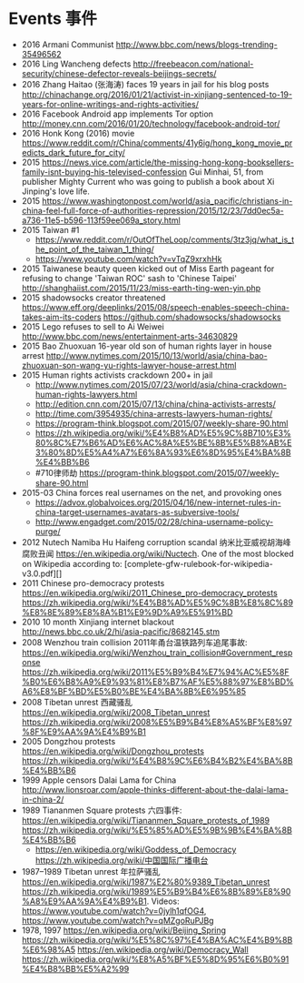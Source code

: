 # Events 事件

-   2016 Armani Communist <http://www.bbc.com/news/blogs-trending-35496562>
-   2016 Ling Wancheng defects http://freebeacon.com/national-security/chinese-defector-reveals-beijings-secrets/
-   2016 Zhang Haitao (张海涛) faces 19 years in jail for his blog posts http://chinachange.org/2016/01/21/activist-in-xinjiang-sentenced-to-19-years-for-online-writings-and-rights-activities/
-   2016 Facebook Android app implements Tor option http://money.cnn.com/2016/01/20/technology/facebook-android-tor/
-   2016 Honk Kong (2016) movie https://www.reddit.com/r/China/comments/41y6ig/hong_kong_movie_predicts_dark_future_for_city/
-   2015 https://news.vice.com/article/the-missing-hong-kong-booksellers-family-isnt-buying-his-televised-confession Gui Minhai, 51, from publisher Mighty Current who was going to publish a book about Xi Jinping's love life.
-   2015 https://www.washingtonpost.com/world/asia_pacific/christians-in-china-feel-full-force-of-authorities-repression/2015/12/23/7dd0ec5a-a736-11e5-b596-113f59ee069a_story.html
-   2015 Taiwan #1
    - https://www.reddit.com/r/OutOfTheLoop/comments/3tz3jq/what_is_the_point_of_the_taiwan_1_thing/
    - https://www.youtube.com/watch?v=vTqZ9xrxhHk
-   2015 Taiwanese beauty queen kicked out of Miss Earth pageant for refusing to change 'Taiwan ROC' sash to 'Chinese Taipei' http://shanghaiist.com/2015/11/23/miss-earth-ting-wen-yin.php
-   2015 shadowsocks creator threatened https://www.eff.org/deeplinks/2015/08/speech-enables-speech-china-takes-aim-its-coders https://github.com/shadowsocks/shadowsocks
-   2015 Lego refuses to sell to Ai Weiwei http://www.bbc.com/news/entertainment-arts-34630829
-   2015 Bao Zhuoxuan 16-year old son of human rights layer in house arrest http://www.nytimes.com/2015/10/13/world/asia/china-bao-zhuoxuan-son-wang-yu-rights-lawyer-house-arrest.html
-   2015 Human rights activists crackdown 200+ in jail
    - http://www.nytimes.com/2015/07/23/world/asia/china-crackdown-human-rights-lawyers.html
    - http://edition.cnn.com/2015/07/13/china/china-activists-arrests/
    - http://time.com/3954935/china-arrests-lawyers-human-rights/
    - https://program-think.blogspot.com/2015/07/weekly-share-90.html
    - https://zh.wikipedia.org/wiki/%E4%B8%AD%E5%9C%8B710%E3%80%8C%E7%B6%AD%E6%AC%8A%E5%BE%8B%E5%B8%AB%E3%80%8D%E5%A4%A7%E6%8A%93%E6%8D%95%E4%BA%8B%E4%BB%B6
    - #710律师劫
    https://program-think.blogspot.com/2015/07/weekly-share-90.html
-   2015-03 China forces real usernames on the net, and provoking ones
    - https://advox.globalvoices.org/2015/04/16/new-internet-rules-in-china-target-usernames-avatars-as-subversive-tools/
    - http://www.engadget.com/2015/02/28/china-username-policy-purge/
-   2012 Nutech Namiba Hu Haifeng corruption scandal 纳米比亚威视胡海峰腐败丑闻 <https://en.wikipedia.org/wiki/Nuctech>. One of the most blocked on Wikipedia according to: [complete-gfw-rulebook-for-wikipedia-v3.0.pdf][]
-   2011 Chinese pro-democracy protests <https://en.wikipedia.org/wiki/2011_Chinese_pro-democracy_protests> <https://zh.wikipedia.org/wiki/%E4%B8%AD%E5%9C%8B%E8%8C%89%E8%8E%89%E8%8A%B1%E9%9D%A9%E5%91%BD>
-   2010 10 month Xinjiang internet blackout <http://news.bbc.co.uk/2/hi/asia-pacific/8682145.stm>
-   2008 Wenzhou train collision 2011年甬台温铁路列车追尾事故: <https://en.wikipedia.org/wiki/Wenzhou_train_collision#Government_response> <https://zh.wikipedia.org/wiki/2011%E5%B9%B4%E7%94%AC%E5%8F%B0%E6%B8%A9%E9%93%81%E8%B7%AF%E5%88%97%E8%BD%A6%E8%BF%BD%E5%B0%BE%E4%BA%8B%E6%95%85>
-   2008 Tibetan unrest 西藏骚乱 <https://en.wikipedia.org/wiki/2008_Tibetan_unrest> <https://zh.wikipedia.org/wiki/2008%E5%B9%B4%E8%A5%BF%E8%97%8F%E9%AA%9A%E4%B9%B1>
-   2005 Dongzhou protests <https://en.wikipedia.org/wiki/Dongzhou_protests> <https://zh.wikipedia.org/wiki/%E4%B8%9C%E6%B4%B2%E4%BA%8B%E4%BB%B6>
-   1999 Apple censors Dalai Lama for China <http://www.lionsroar.com/apple-thinks-different-about-the-dalai-lama-in-china-2/>
-   1989 Tiananmen Square protests 六四事件: <https://en.wikipedia.org/wiki/Tiananmen_Square_protests_of_1989> <https://zh.wikipedia.org/wiki/%E5%85%AD%E5%9B%9B%E4%BA%8B%E4%BB%B6>
    - <https://en.wikipedia.org/wiki/Goddess_of_Democracy> <https://zh.wikipedia.org/wiki/中国国际广播电台>
-   1987–1989 Tibetan unrest 年拉萨骚乱 <https://en.wikipedia.org/wiki/1987%E2%80%9389_Tibetan_unrest> <https://zh.wikipedia.org/wiki/1989%E5%B9%B4%E6%8B%89%E8%90%A8%E9%AA%9A%E4%B9%B1>. Videos: <https://www.youtube.com/watch?v=0jylh1qfOG4>, <https://www.youtube.com/watch?v=qMZgoRuPJBg>
-   1978, 1997 <https://en.wikipedia.org/wiki/Beijing_Spring> <https://zh.wikipedia.org/wiki/%E5%8C%97%E4%BA%AC%E4%B9%8B%E6%98%A5> <https://en.wikipedia.org/wiki/Democracy_Wall> <https://zh.wikipedia.org/wiki/%E8%A5%BF%E5%8D%95%E6%B0%91%E4%B8%BB%E5%A2%99>
